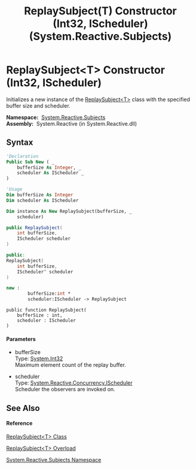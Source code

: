 ﻿---
title: ReplaySubject(T) Constructor (Int32, IScheduler) (System.Reactive.Subjects)
TOCTitle: ReplaySubject(T) Constructor (Int32, IScheduler)
ms:assetid: M:System.Reactive.Subjects.ReplaySubject`1.#ctor(System.Int32,System.Reactive.Concurrency.IScheduler)
ms:mtpsurl: https://msdn.microsoft.com/en-us/library/Hh229097(v=VS.103)
ms:contentKeyID: 36068514
ms.date: 06/28/2011
mtps_version: v=VS.103
dev_langs:
- vb
- csharp
- c++
- fsharp
- jscript
---

# ReplaySubject\<T\> Constructor (Int32, IScheduler)

Initializes a new instance of the [ReplaySubject\<T\>](hh211810\(v=vs.103\).md) class with the specified buffer size and scheduler.

**Namespace:**  [System.Reactive.Subjects](hh211639\(v=vs.103\).md)  
**Assembly:**  System.Reactive (in System.Reactive.dll)

## Syntax

``` vb
'Declaration
Public Sub New ( _
    bufferSize As Integer, _
    scheduler As IScheduler _
)
```

``` vb
'Usage
Dim bufferSize As Integer
Dim scheduler As IScheduler

Dim instance As New ReplaySubject(bufferSize, _
    scheduler)
```

``` csharp
public ReplaySubject(
    int bufferSize,
    IScheduler scheduler
)
```

``` c++
public:
ReplaySubject(
    int bufferSize, 
    IScheduler^ scheduler
)
```

``` fsharp
new : 
        bufferSize:int * 
        scheduler:IScheduler -> ReplaySubject
```

``` jscript
public function ReplaySubject(
    bufferSize : int, 
    scheduler : IScheduler
)
```

#### Parameters

  - bufferSize  
    Type: [System.Int32](https://msdn.microsoft.com/en-us/library/td2s409d)  
    Maximum element count of the replay buffer.  

<!-- end list -->

  - scheduler  
    Type: [System.Reactive.Concurrency.IScheduler](hh229149\(v=vs.103\).md)  
    Scheduler the observers are invoked on.  

## See Also

#### Reference

[ReplaySubject\<T\> Class](hh211810\(v=vs.103\).md)

[ReplaySubject\<T\> Overload](hh211817\(v=vs.103\).md)

[System.Reactive.Subjects Namespace](hh211639\(v=vs.103\).md)

